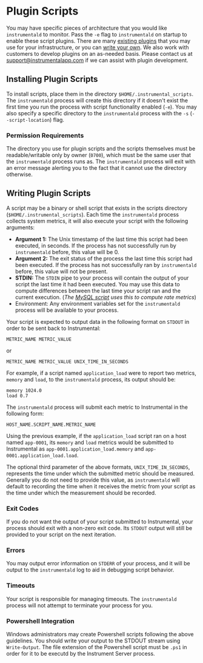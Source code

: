 # Plugin Scripts

You may have specific pieces of architecture that you would like `instrumentald` to monitor. Pass the `-e` flag to `instrumentald` on startup to enable these script plugins. There are many [existing plugins](examples/) that you may use for your infrastructure, or you can [write your own](#writing-plugin-scripts). We also work with customers to develop plugins on an as-needed basis. Please contact us at [support@instrumentalapp.com](mailto:support@instrumentalapp.com) if we can assist with plugin development.

## Installing Plugin Scripts

To install scripts, place them in the directory `$HOME/.instrumental_scripts`. The `instrumentald` process will create this directory if it doesn't exist the first time you run the process with script functionality enabled (`-e`). You may also specify a specific directory to the `instrumentald` process with the `-s` (`--script-location`) flag.

### Permission Requirements

The directory you use for plugin scripts and the scripts themselves must be readable/writable only by owner (`0700`), which must be the same user that the `instrumentald` process runs as. The `instrumentald` process will exit with an error message alerting you to the fact that it cannot use the directory otherwise.

## Writing Plugin Scripts

A script may be a binary or shell script that exists in the scripts directory (`$HOME/.instrumental_scripts`). Each time the `instrumentald` process collects system metrics, it will also execute your script with the following arguments:

* **Argument 1:** The Unix timestamp of the last time this script had been executed, in seconds. If the process has not successfully run by `instrumentald` before, this value will be 0.
* **Argument 2:** The exit status of the process the last time this script had been executed. If the process has not successfully ran by `instrumentald` before, this value will not be present.
* **STDIN:**
 The `STDIN` pipe to your process will contain the output of your script the last time it had been executed. You may use this data to compute differences between the last time your script ran and the current execution. (_The [MySQL script](examples/plugin_scripts/mysql.rb) uses this to compute rate metrics_)
* Environment: Any environment variables set for the `instrumentald` process will be available to your process.

Your script is expected to output data in the following format on `STDOUT` in order to be sent back to Instrumental:

```
METRIC_NAME METRIC_VALUE
```

or

```
METRIC_NAME METRIC_VALUE UNIX_TIME_IN_SECONDS
```

For example, if a script named `application_load` were to report two metrics, `memory` and `load`, to the `instrumentald` process, its output should be:

```
memory 1024.0
load 0.7
```

The `instrumentald` process will submit each metric to Instrumental in the following form:

```
HOST_NAME.SCRIPT_NAME.METRIC_NAME
```

Using the previous example, if the `application_load` script ran on a host named `app-0001`, its `memory` and `load` metrics would be submitted to Instrumental as `app-0001.application_load.memory` and `app-0001.application_load.load`.

The optional third parameter of the above formats, `UNIX_TIME_IN_SECONDS`, represents the time under which the submitted metric should be measured. Generally you do not need to provide this value, as `instrumentald` will default to recording the time when it receives the metric from your script as the time under which the measurement should be recorded.

### Exit Codes

If you do not want the output of your script submitted to Instrumental, your process should exit with a non-zero exit code. Its `STDOUT` output will still be provided to your script on the next iteration.

### Errors

You may output error information on `STDERR` of your process, and it will be output to the `instrumentald` log to aid in debugging script behavior.

### Timeouts

Your script is responsible for managing timeouts. The `instrumentald` process will not attempt to terminate your process for you.

### Powershell Integration

Windows administrators may create Powershell scripts following the above guidelines. You should write your output to the STDOUT stream using `Write-Output`. The file extension of the Powershell script must be `.ps1` in order for it to be executd by the Instrument Server process.
